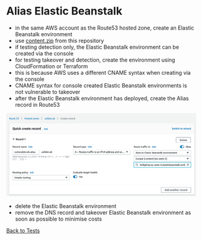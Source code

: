 # Alias Elastic Beanstalk
* in the same AWS account as the Route53 hosted zone, create an Elastic Beanstalk environment
* use [content.zip](../../domain-protect/terraform-modules/lambda-takeover/code/takeover/eb-content/content.zip) from this repository
* if testing detection only, the Elastic Beanstalk environment can be created via the console
* for testing takeover and detection, create the environment using CloudFormation or Terraform
* this is because AWS uses a different CNAME syntax when creating via the console
* CNAME syntax for console created Elastic Beanstalk environments is not vulnerable to takeover
* after the Elastic Beanstalk environment has deployed, create the Alias record in Route53

![Alt text](images/alias-eb.png?raw=true "DNS Record")

* delete the Elastic Beanstalk environment
* remove the DNS record and takeover Elastic Beanstalk environment as soon as possible to minimise costs

[Back to Tests](../tests.md)
